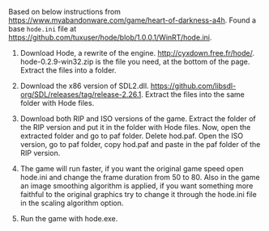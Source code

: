 Based on below instructions from <https://www.myabandonware.com/game/heart-of-darkness-a4h>.
Found a base `hode.ini` file at <https://github.com/tuxuser/hode/blob/1.0.0.1/WinRT/hode.ini>.

1) Download Hode, a rewrite of the engine. http://cyxdown.free.fr/hode/.
hode-0.2.9-win32.zip is the file you need, at the bottom of the page.
Extract the files into a folder.

2) Download the x86 version of SDL2.dll.
https://github.com/libsdl-org/SDL/releases/tag/release-2.26.1.
Extract the files into the same folder with Hode files.

3) Download both RIP and ISO versions of the game.
Extract the folder of the RIP version and put it in the folder with Hode files.
Now, open the extracted folder and go to paf folder. Delete hod.paf.
Open the ISO version, go to paf folder, copy hod.paf and paste in the paf folder of the RIP version.

4) The game will run faster, if you want the original game speed open hode.ini and change the frame duration from 50 to 80. Also in the game an image smoothing algorithm is applied, if you want something more faithful to the original graphics try to change it through the hode.ini file in the scaling algorithm option.

5) Run the game with hode.exe.
